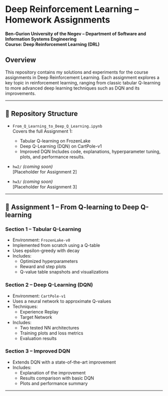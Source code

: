 # Deep Reinforcement Learning – Homework Assignments  
**Ben-Gurion University of the Negev – Department of Software and Information Systems Engineering**  
**Course: Deep Reinforcement Learning (DRL)**  

## Overview  
This repository contains my solutions and experiments for the course assignments in Deep Reinforcement Learning. Each assignment explores a key topic in reinforcement learning, ranging from classic tabular Q-learning to more advanced deep learning techniques such as DQN and its improvements.

---

## 📁 Repository Structure

- `From_Q_Learning_to_Deep_Q_Learning.ipynb`  
  Covers the full Assignment 1:  
  - Tabular Q-learning on FrozenLake  
  - Deep Q-Learning (DQN) on CartPole-v1  
  - Improved DQN
  Includes code, explanations, hyperparameter tuning, plots, and performance results.

- `hw2/` *(coming soon)*  
  [Placeholder for Assignment 2]

- `hw3/` *(coming soon)*  
  [Placeholder for Assignment 3]

---

## 🧠 Assignment 1 – From Q-learning to Deep Q-learning

### Section 1 – Tabular Q-Learning
- Environment: `FrozenLake-v0`
- Implemented from scratch using a Q-table
- Uses epsilon-greedy with decay
- Includes:
  - Optimized hyperparameters  
  - Reward and step plots  
  - Q-value table snapshots and visualizations  


### Section 2 – Deep Q-Learning (DQN)
- Environment: `CartPole-v1`
- Uses a neural network to approximate Q-values
- Techniques:
  - Experience Replay  
  - Target Network  
- Includes:
  - Two tested NN architectures  
  - Training plots and loss metrics  
  - Evaluation results  

### Section 3 – Improved DQN
- Extends DQN with a state-of-the-art improvement
- Includes:
  - Explanation of the improvement  
  - Results comparison with basic DQN  
  - Plots and performance summary  

---

